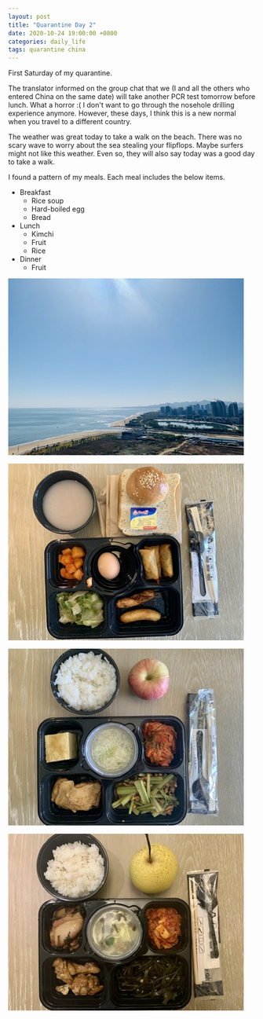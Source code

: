 ```yaml
---
layout: post
title: "Quarantine Day 2"
date: 2020-10-24 19:00:00 +0800
categories: daily_life
tags: quarantine china
---
```

First Saturday of my quarantine.

The translator informed on the group chat that we (I and all the others who entered China on the same date) will take another PCR test tomorrow before lunch. What a horror :( I don't want to go through the nosehole drilling experience anymore. However, these days, I think this is a new normal when you travel to a different country.

The weather was great today to take a walk on the beach. There was no scary wave to worry about the sea stealing your flipflops. Maybe surfers might not like this weather. Even so, they will also say today was a good day to take a walk.

I found a pattern of my meals. Each meal includes the below items.
- Breakfast
    - Rice soup
    - Hard-boiled egg
    - Bread
- Lunch
    - Kimchi
    - Fruit
    - Rice
- Dinner
    - Fruit

![View from my room](/pics/2020-10-24-1.jpg)

![Breakfast in quarantine facility](/pics/2020-10-24-2.jpg)

![Lunch in quarantine facility](/pics/2020-10-24-3.jpg)

![Dinner in quarantine facility](/pics/2020-10-24-4.jpg)
